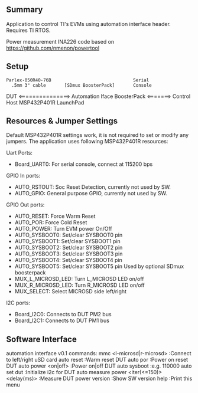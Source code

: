## Summary

Application to control TI's EVMs using automation interface header.
Requires TI RTOS.

Power measurement INA226 code based on https://github.com/nmenon/powertool

## Setup

    Parlex-050R40-76B                               Serial
      .5mm 3" cable       [SDmux BoosterPack]       Console
DUT <===============> Automation Iface BoosterPack <=======> Control Host
                         MSP432P401R LaunchPad
  

## Resources & Jumper Settings
Default MSP432P401R settings work, it is not required to set or modify any jumpers.
The application uses following MSP432P401R resources:

Uart Ports:
* Board_UART0: For serial console, connect at 115200 bps

GPIO In ports:
* AUTO_RSTOUT: Soc Reset Detection, currently not used by SW.
* AUTO_GPIO:   General purpose GPIO, currently not used by SW.

GPIO Out ports:
* AUTO_RESET: Force Warm Reset
* AUTO_POR:   Force Cold Reset
* AUTO_POWER: Turn EVM power On/Off 
* AUTO_SYSBOOT0: Set/clear SYSBOOT0 pin
* AUTO_SYSBOOT1: Set/clear SYSBOOT1 pin
* AUTO_SYSBOOT2: Set/clear SYSBOOT2 pin
* AUTO_SYSBOOT3: Set/clear SYSBOOT3 pin
* AUTO_SYSBOOT4: Set/clear SYSBOOT4 pin
* AUTO_SYSBOOT5: Set/clear SYSBOOT5 pin
 Used by optional SDmux boosterpack
 * MUX_L_MICROSD_LED: Turn L_MICROSD LED on/off
 * MUX_R_MICROSD_LED: Turn R_MICROSD LED on/off
 * MUX_SELECT: Select MICROSD side left/right

I2C ports:
* Board_I2C0: Connects to DUT PM2 bus
* Board_I2C1: Connects to DUT PM1 bus

## Software Interface
automation interface v0.1 commands:
 mmc <l-microsd|r-microsd>                      :Connect to left/right uSD card
 auto reset                                     :Warm reset DUT
 auto por                                       :Power on reset DUT
 auto power <on|off>                            :Power on|off DUT
 auto sysboot <setting>                         :e.g. 110000
 auto set dut <DUT type>                        :Initialize i2c for DUT
 auto measure power <iter(<=150)> <delay(ms)>   :Measure DUT power
 version                                        :Show SW version
 help                                           :Print this menu

